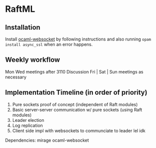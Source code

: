 # RaftML

## Installation

Install [ocaml-websocket](https://github.com/vbmithr/ocaml-websocket) by following instructions and also running `opam install async_ssl` when an error happens.

## Weekly workflow
Mon Wed meetings after 3110 Discussion
Fri | Sat | Sun meetings as necessary

## Implementation Timeline (in order of priority)
1. Pure sockets proof of concept (independent of Raft modules)
2. Basic server-server communication w/ pure sockets (using Raft modules)
3. Leader election
4. Log replication
5. Client side impl with websockets to communciate to leader lel idk

Dependencies:
mirage 
ocaml-websocket
